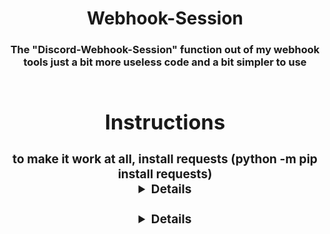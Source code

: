 <div align="center">
  <h1>Webhook-Session</h>
  <h3>The "Discord-Webhook-Session" function out of my webhook tools just a bit more useless code and a bit simpler to use
  <br><br>
    
<div align="center">
  <h1>Instructions</h>
  <h3>to make it work at all, install requests (python -m pip install requests)<br>
  <details align="center">
    <h3><summary>If you have only one webhook</summary>
    <h3>Replace the line with "YOUR FIRST WEBHOOK HERE" inside the b-config.json file with your webhook<br>
      Your b-config.json file should look something like that: ```
      {
          "webhooks": [
              "https://discord.com/api/webhooks/913484234486870087/51RgnJT0HshyJc5WopMQALbiHdZ87GyOrtGXxhpKyfyJvune1sMywXXM6oOjFnd0LO_C"
          ]
      }
      ```<br>
      Now run the dc-webhook-session.py file it will automaticaly select the first webhook and start the session
  </details><br>
  <details>
    <h3><summary>If you have 2 or more webhooks</summary>
    <h3>put each webhook inside one line (just replace the first and second filled out line), BUT the webhook has to be in quotation marks ("), for each webhook add a "," at the end of the last line and do the same thing as in the firstline !!! Watch out the last line with your webhook has to have no "," at the end or it will not work<br>
      Your b-config.json file should look something like that: ```
      {
          "webhooks": [
              "https://discord.com/api/webhooks/913484234486870087/51RgnJT0HshyJc5WopMQALbiHdZ87GyOrtGXxhpKyfyJvune1sMywXXM6oOjFnd0LO_C",
              "https://discord.com/api/webhooks/925827238274949220/nr7QoFFyu92zzTRdyo6gs7t4G5PsbBoAKa4-b-UKjRxvkKYXvpyFl1R_sdpn35aq9hKJ"
          ]
      }
      ``` (depending on how many webhooks you have)
      Now if you run the dc-webhook-session.py file you will be able to choose which webhook you want to use to open a new session<br>
  </details>
  <br><br>
